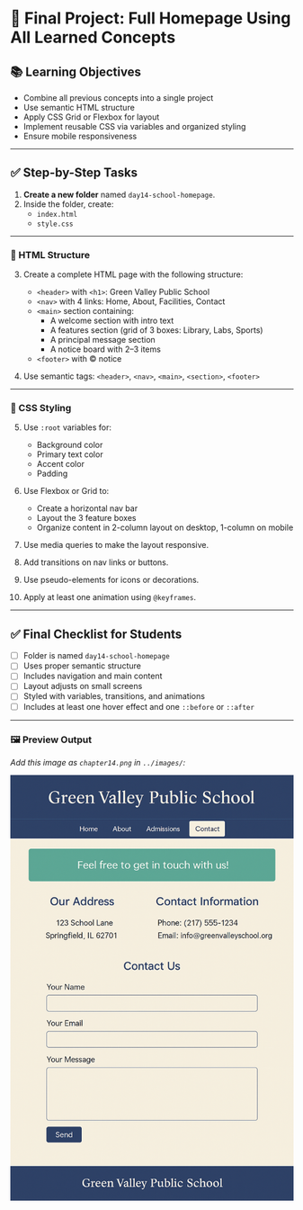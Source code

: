 # 📘 Final Project: Full Homepage Using All Learned Concepts

## 📚 Learning Objectives
- Combine all previous concepts into a single project
- Use semantic HTML structure
- Apply CSS Grid or Flexbox for layout
- Implement reusable CSS via variables and organized styling
- Ensure mobile responsiveness

---

## ✅ Step-by-Step Tasks

1. **Create a new folder** named `day14-school-homepage`.
2. Inside the folder, create:
   - `index.html`
   - `style.css`

---

### 🔹 HTML Structure

3. Create a complete HTML page with the following structure:
   - `<header>` with `<h1>`: Green Valley Public School
   - `<nav>` with 4 links: Home, About, Facilities, Contact
   - `<main>` section containing:
     - A welcome section with intro text
     - A features section (grid of 3 boxes: Library, Labs, Sports)
     - A principal message section
     - A notice board with 2–3 items
   - `<footer>` with © notice

4. Use semantic tags: `<header>`, `<nav>`, `<main>`, `<section>`, `<footer>`

---

### 🔹 CSS Styling

5. Use `:root` variables for:
   - Background color
   - Primary text color
   - Accent color
   - Padding

6. Use Flexbox or Grid to:
   - Create a horizontal nav bar
   - Layout the 3 feature boxes
   - Organize content in 2-column layout on desktop, 1-column on mobile

7. Use media queries to make the layout responsive.

8. Add transitions on nav links or buttons.

9. Use pseudo-elements for icons or decorations.

10. Apply at least one animation using `@keyframes`.

---

## ✅ Final Checklist for Students

- [ ] Folder is named `day14-school-homepage`
- [ ] Uses proper semantic structure
- [ ] Includes navigation and main content
- [ ] Layout adjusts on small screens
- [ ] Styled with variables, transitions, and animations
- [ ] Includes at least one hover effect and one `::before` or `::after`

---

### 🖼️ Preview Output

*Add this image as `chapter14.png` in `../images/`:*

![chapter14](../images/chapter14.png)
